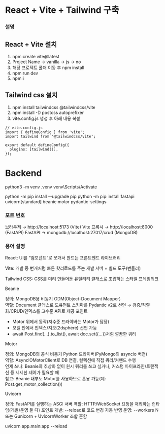# React + Vite + Tailwind 구축

### 설명

## React + Vite 설치

1. npm create vite@latest
2. Project Name -> vanilla -> js -> no
3. 해당 프로젝트 폴더 이동 후 npm install
4. npm run dev
5. npm i

## Tailwind css 설치

1. npm install tailwindcss @tailwindcss/vite
2. npm install -D postcss autoprefixer
3. vite.config.js 생성 후 아래 내용 복붙

```
// vite.config.js
import { defineConfig } from 'vite';
import tailwind from '@tailwindcss/vite';

export default defineConfig({
  plugins: [tailwind()],
});
```

# Backend

python3 -m venv .venv
venv\Scripts\Activate

python -m pip install --upgrade pip
python -m pip install fastapi uvicorn[standard] beanie motor pydantic-settings

### 포트 번호

브라우저 → http://localhost:5173 (Vite)
Vite 프록시 → http://localhost:8000 (FastAPI)
FastAPI → mongodb://localhost:27017/crud (MongoDB)

### 용어 설명

React: UI를 “컴포넌트”로 쪼개서 만드는 프론트엔드 라이브러리

Vite: 개발 중 번개처럼 빠른 핫리로드를 주는 개발 서버 + 빌드 도구(번들러)

Tailwind CSS: CSS를 미리 만들어둔 유틸리티 클래스로 조립하는 스타일 프레임워크

Beanie

정의: MongoDB용 비동기 ODM(Object-Document Mapper)  
역할: Document 클래스로 도큐먼트 스키마를 Pydantic v2로 선언 → 검증/직렬화/CRUD/인덱스를 고수준 API로 제공
포인트

- Motor 위에서 동작(저수준 드라이버는 Motor가 담당)
- 모델 안에서 인덱스/지오(2dsphere) 선언 가능
- await Post.find(...).to_list(), await doc.set({...})처럼 깔끔한 쿼리

Motor

정의: MongoDB의 공식 비동기 Python 드라이버(PyMongo의 asyncio 버전)  
역할: AsyncIOMotorClient로 DB 연결, 컬렉션에 직접 쿼리/커맨드 수행  
언제 쓰나: Beanie의 추상화 없이 원시 쿼리를 쓰고 싶거나, 커스텀 파이프라인/트랜잭션 등 세세한 제어가 필요할 때  
참고: Beanie 내부도 Motor를 사용하므로 혼용 가능(예: Post.get_motor_collection())

Uvicorn

정의: FastAPI를 실행하는 ASGI 서버
역할: HTTP/WebSocket 요청을 처리하는 런타임(개발/운영 둘 다)
포인트
개발: --reload로 코드 변경 자동 반영
운영: --workers N 또는 Gunicorn + UvicornWorker 조합 흔함

uvicorn app.main:app --reload
